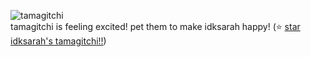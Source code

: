  ![tamagitchi](./emotions/excited.gif) <br>
        tamagitchi is feeling excited! pet them to make idksarah happy! (⭐ [star idksarah's tamagitchi!!](https://github.com/idksarah/tamagitchi))